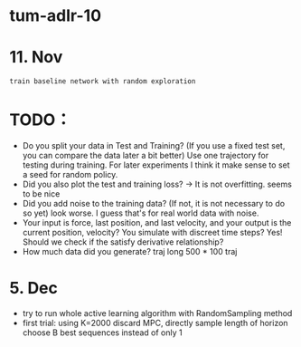 # tum-adlr-10
# 11. Nov
    train baseline network with random exploration
# TODO：
- Do you split your data in Test and Training? (If you use a fixed test set, you can compare the data later a bit better)
    Use one trajectory for testing during training.
    For later experiments I think it make sense to set a seed for random policy.
- Did you also plot the test and training loss? -> It is not overfitting.
    seems to be nice
- Did you add noise to the training data? (If not, it is not necessary to do so yet)
    look worse. I guess that's for real world data with noise.
- Your input is force, last position, and last velocity, and your output is the current position, velocity? You simulate with discreet time steps?
    Yes!
    Should we check if the satisfy derivative relationship?
- How much data did you generate?
    traj long 500 * 100 traj

# 5. Dec
- try to run whole active learning algorithm with RandomSampling method
- first trial:
    using K=2000
    discard MPC, directly sample length of horizon
    choose B best sequences instead of only 1